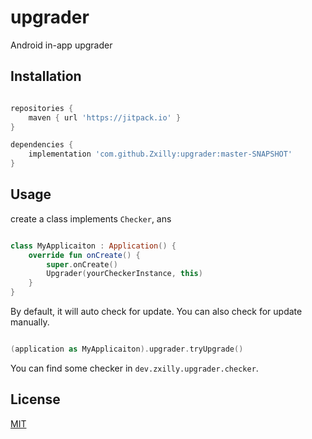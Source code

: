 # upgrader

Android in-app upgrader

## Installation

```groovy

repositories {
    maven { url 'https://jitpack.io' }
}

dependencies {
    implementation 'com.github.Zxilly:upgrader:master-SNAPSHOT'
}
```

## Usage

create a class implements `Checker`, ans

```kotlin

class MyApplicaiton : Application() {
    override fun onCreate() {
        super.onCreate()
        Upgrader(yourCheckerInstance, this)
    }
}
```

By default, it will auto check for update. You can also check for update manually.

```kotlin

(application as MyApplicaiton).upgrader.tryUpgrade()

```

You can find some checker in `dev.zxilly.upgrader.checker`.

## License

[MIT](https://choosealicense.com/licenses/mit/)